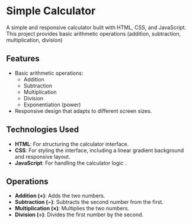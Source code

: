# Simple Calculator

A simple and responsive calculator built with HTML, CSS, and JavaScript. This project provides basic arithmetic operations (addition, subtraction, multiplication, division) 

## Features

- Basic arithmetic operations:
  - Addition
  - Subtraction
  - Multiplication
  - Division
  - Exponentiation (power)
- Responsive design that adapts to different screen sizes.

## Technologies Used

- **HTML**: For structuring the calculator interface.
- **CSS**: For styling the interface, including a linear gradient background and responsive layout.
- **JavaScript**: For handling the calculator logic .

## Operations

- **Addition (+)**: Adds the two numbers.
- **Subtraction (−)**: Subtracts the second number from the first.
- **Multiplication (×)**: Multiplies the two numbers.
- **Division (÷)**: Divides the first number by the second.





